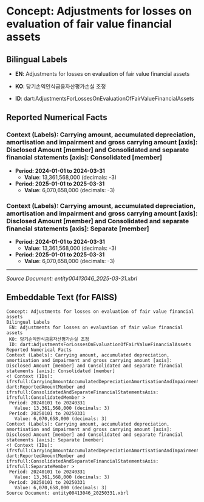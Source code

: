 # Concept: Adjustments for losses on evaluation of fair value financial assets

## Bilingual Labels
- **EN**: Adjustments for losses on evaluation of fair value financial assets
- **KO**: 당기손익인식금융자산평가손실 조정

- **ID**: dart:AdjustmentsForLossesOnEvaluationOfFairValueFinancialAssets

## Reported Numerical Facts

### **Context (Labels): Carrying amount, accumulated depreciation, amortisation and impairment and gross carrying amount [axis]: Disclosed Amount [member] and Consolidated and separate financial statements [axis]: Consolidated [member]**
<!-- Context (IDs): ifrs-full:CarryingAmountAccumulatedDepreciationAmortisationAndImpairmentAndGrossCarryingAmountAxis: dart:ReportedAmountMember and ifrs-full:ConsolidatedAndSeparateFinancialStatementsAxis: ifrs-full:ConsolidatedMember -->
- **Period: 2024-01-01 to 2024-03-31**
  - **Value**: 13,361,568,000 (decimals: -3)
- **Period: 2025-01-01 to 2025-03-31**
  - **Value**: 6,070,658,000 (decimals: -3)

### **Context (Labels): Carrying amount, accumulated depreciation, amortisation and impairment and gross carrying amount [axis]: Disclosed Amount [member] and Consolidated and separate financial statements [axis]: Separate [member]**
<!-- Context (IDs): ifrs-full:CarryingAmountAccumulatedDepreciationAmortisationAndImpairmentAndGrossCarryingAmountAxis: dart:ReportedAmountMember and ifrs-full:ConsolidatedAndSeparateFinancialStatementsAxis: ifrs-full:SeparateMember -->
- **Period: 2024-01-01 to 2024-03-31**
  - **Value**: 13,361,568,000 (decimals: -3)
- **Period: 2025-01-01 to 2025-03-31**
  - **Value**: 6,070,658,000 (decimals: -3)

---
*Source Document: entity00413046_2025-03-31.xbrl*
## Embeddable Text (for FAISS)
```text
Concept: Adjustments for losses on evaluation of fair value financial assets
Bilingual Labels
 EN: Adjustments for losses on evaluation of fair value financial assets
 KO: 당기손익인식금융자산평가손실 조정
 ID: dart:AdjustmentsForLossesOnEvaluationOfFairValueFinancialAssets
Reported Numerical Facts
Context (Labels): Carrying amount, accumulated depreciation, amortisation and impairment and gross carrying amount [axis]: Disclosed Amount [member] and Consolidated and separate financial statements [axis]: Consolidated [member]
<! Context (IDs): ifrsfull:CarryingAmountAccumulatedDepreciationAmortisationAndImpairmentAndGrossCarryingAmountAxis: dart:ReportedAmountMember and ifrsfull:ConsolidatedAndSeparateFinancialStatementsAxis: ifrsfull:ConsolidatedMember >
 Period: 20240101 to 20240331
   Value: 13,361,568,000 (decimals: 3)
 Period: 20250101 to 20250331
   Value: 6,070,658,000 (decimals: 3)
Context (Labels): Carrying amount, accumulated depreciation, amortisation and impairment and gross carrying amount [axis]: Disclosed Amount [member] and Consolidated and separate financial statements [axis]: Separate [member]
<! Context (IDs): ifrsfull:CarryingAmountAccumulatedDepreciationAmortisationAndImpairmentAndGrossCarryingAmountAxis: dart:ReportedAmountMember and ifrsfull:ConsolidatedAndSeparateFinancialStatementsAxis: ifrsfull:SeparateMember >
 Period: 20240101 to 20240331
   Value: 13,361,568,000 (decimals: 3)
 Period: 20250101 to 20250331
   Value: 6,070,658,000 (decimals: 3)
Source Document: entity00413046_20250331.xbrl
```